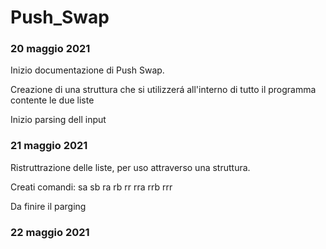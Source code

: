 # Push_Swap
### 20 maggio 2021
Inizio documentazione di Push Swap.

Creazione di una struttura che si utilizzerá all'interno di tutto il programma contente le due liste

Inizio parsing dell input

### 21 maggio 2021

Ristruttrazione delle liste, per uso attraverso una struttura.

Creati comandi: sa sb ra rb rr rra rrb rrr

Da finire il parging

### 22 maggio 2021

